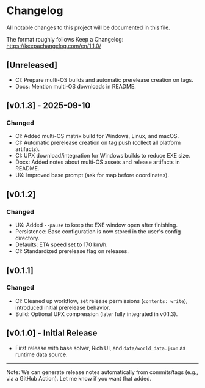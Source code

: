 # Changelog

All notable changes to this project will be documented in this file.

The format roughly follows Keep a Changelog: https://keepachangelog.com/en/1.1.0/

## [Unreleased]
- CI: Prepare multi-OS builds and automatic prerelease creation on tags.
- Docs: Mention multi-OS downloads in README.

## [v0.1.3] - 2025-09-10
### Changed
- CI: Added multi-OS matrix build for Windows, Linux, and macOS.
- CI: Automatic prerelease creation on tag push (collect all platform artifacts).
- CI: UPX download/integration for Windows builds to reduce EXE size.
- Docs: Added notes about multi-OS assets and release artifacts in README.
- UX: Improved base prompt (ask for map before coordinates).

## [v0.1.2]
### Changed
- UX: Added `--pause` to keep the EXE window open after finishing.
- Persistence: Base configuration is now stored in the user's config directory.
- Defaults: ETA speed set to 170 km/h.
- CI: Standardized prerelease flag on releases.

## [v0.1.1]
### Changed
- CI: Cleaned up workflow, set release permissions (`contents: write`), introduced initial prerelease behavior.
- Build: Optional UPX compression (later fully integrated in v0.1.3).

## [v0.1.0] - Initial Release
- First release with base solver, Rich UI, and `data/world_data.json` as runtime data source.

---

Note: We can generate release notes automatically from commits/tags (e.g., via a GitHub Action). Let me know if you want that added.
